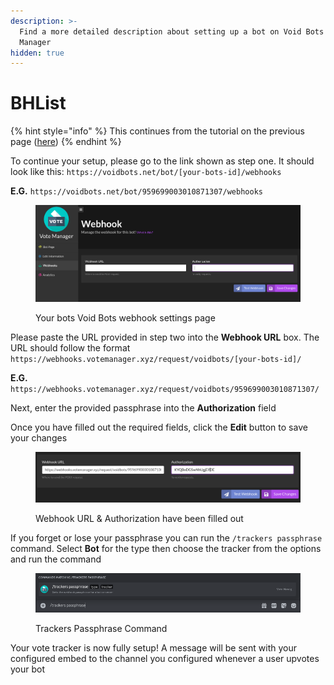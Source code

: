 ```yaml
---
description: >-
  Find a more detailed description about setting up a bot on Void Bots with Vote
  Manager
hidden: true
---
```


# BHList

{% hint style="info" %}
This continues from the tutorial on the previous page ([here](./))
{% endhint %}

To continue your setup, please go to the link shown as step one. It should look like this: `https://voidbots.net/bot/[your-bots-id]/webhooks`

**E.G.** `https://voidbots.net/bot/959699003010871307/webhooks`

<figure><img src="../../.gitbook/assets/voidbots-1.png" alt=""><figcaption><p>Your bots Void Bots webhook settings page</p></figcaption></figure>

&#x20;Please paste the URL provided in step two into the **Webhook URL** box. The URL should follow the format `https://webhooks.votemanager.xyz/request/voidbots/[your-bots-id]/`

**E.G.** `https://webhooks.votemanager.xyz/request/voidbots/959699003010871307/`

Next, enter the provided passphrase into the **Authorization** field

Once you have filled out the required fields, click the **Edit** button to save your changes

<figure><img src="../../.gitbook/assets/voidbots-2.png" alt=""><figcaption><p>Webhook URL &#x26; Authorization have been filled out</p></figcaption></figure>

If you forget or lose your passphrase you can run the `/trackers passphrase` command. Select **Bot** for the type then choose the tracker from the options and run the command

<figure><img src="../../.gitbook/assets/tracker_passphrase.png" alt=""><figcaption><p>Trackers Passphrase Command</p></figcaption></figure>

Your vote tracker is now fully setup! A message will be sent with your configured embed to the channel you configured whenever a user upvotes your bot
